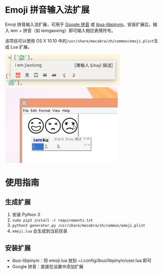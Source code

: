 # Emoji 拼音输入法扩展

Emoji 拼音输入法扩展，可用于 [Google 拼音](http://www.google.com/intl/zh-CN/ime/pinyin/) 或 [ibus-libpinyin](https://github.com/epico/ibus-libpinyin)。安装扩展后，输入 iem + 拼音（如 iemgaoxing）即可输入相应表情符号。

该项目可以使用 OS X 10.10 中的`/usr/share/mecabra/zh/common/emoji.plist`生成 Lua 扩展。

<img alt="Screenshot on Ubuntu" src="screenshots/ubuntu.png" width="378">

<img alt="Screenshot on Windows 8" src="screenshots/windows.png" width="370">

# 使用指南

## 生成扩展

1. 安装 Python 3
2. `sudo pip3 install -r requirements.txt`
3. `python3 generator.py /usr/share/mecabra/zh/common/emoji.plist`
4. `emoji.lua` 会生成到当前目录

## 安装扩展

* ibus-libpinyin：将 emoji.lua 放到 ~/.config/ibus/libpinyin/user.lua 即可
* Google 拼音：直接在设置中添加扩展
